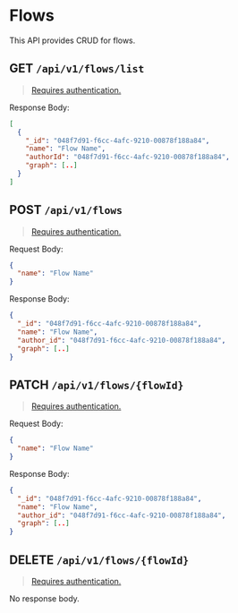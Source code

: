 # Flows

This API provides CRUD for flows.

## GET `/api/v1/flows/list`

> [Requires authentication.](/api/#authentication)

Response Body:

```json
[
  {
    "_id": "048f7d91-f6cc-4afc-9210-00878f188a84",
    "name": "Flow Name",
    "authorId": "048f7d91-f6cc-4afc-9210-00878f188a84",
    "graph": [..]
  }
]
```

## POST `/api/v1/flows`

> [Requires authentication.](/api/#authentication)

Request Body:

```json
{
  "name": "Flow Name"
}
```

Response Body:

```json
{
  "_id": "048f7d91-f6cc-4afc-9210-00878f188a84",
  "name": "Flow Name",
  "author_id": "048f7d91-f6cc-4afc-9210-00878f188a84",
  "graph": [..]
}
```

## PATCH `/api/v1/flows/{flowId}`

> [Requires authentication.](/api/#authentication)

Request Body:

```json
{
  "name": "Flow Name"
}
```

Response Body:

```json
{
  "_id": "048f7d91-f6cc-4afc-9210-00878f188a84",
  "name": "Flow Name",
  "author_id": "048f7d91-f6cc-4afc-9210-00878f188a84",
  "graph": [..]
}
```

## DELETE `/api/v1/flows/{flowId}`

> [Requires authentication.](/api/#authentication)

No response body.

